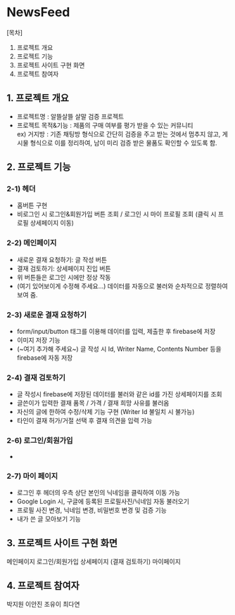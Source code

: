 # NewsFeed
[목차]
1. 프로젝트 개요
2. 프로젝트 기능
3. 프로젝트 사이트 구현 화면
4. 프로젝트 참여자
## 1. 프로젝트 개요
* 프로젝트명 : 알뜰살뜰 살말 검증 프로젝트
* 프로젝트 목적&기능 : 제품의 구매 여부를 평가 받을 수 있는 커뮤니티
<br/> ex) 거지방 : 기존 채팅방 형식으로 간단히 검증을 주고 받는 것에서 멈추지 않고, 게시물 형식으로 이를 정리하여, 남이 미리 검증 받은 물품도 확인할 수 있도록 함.
## 2. 프로젝트 기능
### 2-1) 헤더
- 홈버튼 구현
- 비로그인 시 로그인&회원가입 버튼 조회 / 로그인 시 마이 프로필 조회 (클릭 시 프로필 상세페이지 이동)
### 2-2) 메인페이지
- 새로운 결재 요청하기: 글 작성 버튼
- 결재 검토하기: 상세페이지 진입 버튼
- 위 버튼들은 로그인 시에만 정상 작동
- (여기 있어보이게 수정해 주세요...) 데이터를 자동으로 불러와 순차적으로 정렬하여 보여 줌.
### 2-3) 새로운 결재 요청하기
- form/input/button 태그를 이용해 데이터를 입력, 제출한 후 firebase에 저장
- 이미지 저장 기능
- (~여기 추가해 주세요~) 글 작성 시 Id, Writer Name, Contents Number 등을 firebase에 자동 저장
### 2-4) 결재 검토하기
- 글 작성시 firebase에 저장된 데이터를 불러와 같은 id를 가진 상세페이지를 조회
- 글쓴이가 입력한 결재 품목 / 가격 / 결재 희망 사유를 불러옴
- 자신의 글에 한하여 수정/삭제 기능 구현 (Writer Id 불일치 시 불가능)
- 타인이 결재 허가/거절 선택 후 결재 의견을 입력 가능
### 2-6) 로그인/회원가입
-
### 2-7) 마이 페이지
- 로그인 후 헤더의 우측 상단 본인의 닉네임을 클릭하여 이동 가능
- Google Login 시, 구글에 등록된 프로필사진/닉네임 자동 불러오기
- 프로필 사진 변경, 닉네임 변경, 비밀번호 변경 및 검증 기능
- 내가 쓴 글 모아보기 기능
## 3. 프로젝트 사이트 구현 화면
메인페이지
로그인/회원가입
상세페이지 (결재 검토하기)
마이페이지
## 4. 프로젝트 참여자
박지원
이안진
조유이
최다연
